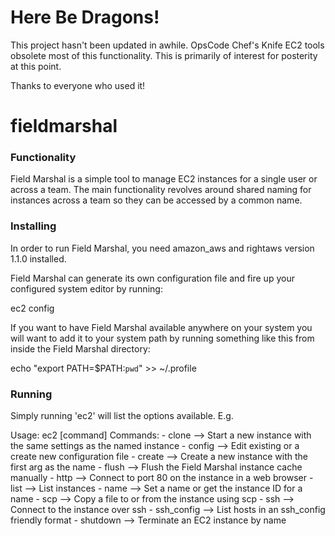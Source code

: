 # Here Be Dragons!

This project hasn't been updated in awhile. OpsCode Chef's Knife EC2
tools obsolete most of this functionality.  This is primarily of
interest for posterity at this point.

Thanks to everyone who used it!

# fieldmarshal

### Functionality
Field Marshal is a simple tool to manage EC2 instances for a single
user or across a team.  The main functionality revolves around
shared naming for instances across a team so they can be accessed
by a common name.  

### Installing

In order to run Field Marshal, you need amazon_aws and rightaws
version 1.1.0 installed.

Field Marshal can generate its own configuration file and fire up
your configured system editor by running:

  ec2 config

If you want to have Field Marshal available anywhere on your system
you will want to add it to your system path by running something
like this from inside the Field Marshal directory:

  echo "export PATH=$PATH:`pwd`" >> ~/.profile

### Running
Simply running 'ec2' will list the options available.  E.g.

Usage: ec2 [command]
	Commands:
	  - clone        --> Start a new instance with the same settings as the named instance
	  - config       --> Edit existing or a create new configuration file
	  - create       --> Create a new instance with the first arg as the name
	  - flush        --> Flush the Field Marshal instance cache manually
	  - http         --> Connect to port 80 on the instance in a web browser
	  - list         --> List instances
	  - name         --> Set a name or get the instance ID for a name
	  - scp          --> Copy a file to or from the instance using scp
	  - ssh          --> Connect to the instance over ssh
	  - ssh_config   --> List hosts in an ssh_config friendly format
	  - shutdown     --> Terminate an EC2 instance by name
